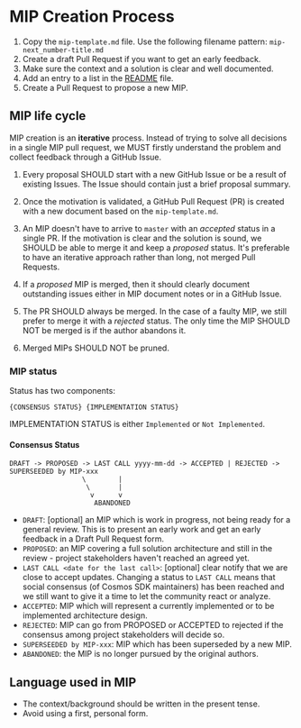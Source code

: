 # MIP Creation Process

1. Copy the `mip-template.md` file. Use the following filename pattern: `mip-next_number-title.md`
2. Create a draft Pull Request if you want to get an early feedback.
3. Make sure the context and a solution is clear and well documented.
4. Add an entry to a list in the [README](./README.md) file.
5. Create a Pull Request to propose a new MIP.

## MIP life cycle

MIP creation is an **iterative** process. Instead of trying to solve all decisions in a single MIP pull request, we MUST firstly understand the problem and collect feedback through a GitHub Issue.

1. Every proposal SHOULD start with a new GitHub Issue or be a result of existing Issues. The Issue should contain just a brief proposal summary.

2. Once the motivation is validated, a GitHub Pull Request (PR) is created with a new document based on the `mip-template.md`.

3. An MIP doesn't have to arrive to `master` with an _accepted_ status in a single PR. If the motivation is clear and the solution is sound, we SHOULD be able to merge it and keep a _proposed_ status. It's preferable to have an iterative approach rather than long, not merged Pull Requests.

4. If a _proposed_ MIP is merged, then it should clearly document outstanding issues either in MIP document notes or in a GitHub Issue.

5. The PR SHOULD always be merged. In the case of a faulty MIP, we still prefer to  merge it with a _rejected_ status. The only time the MIP SHOULD NOT be merged is if the author abandons it.

6. Merged MIPs SHOULD NOT be pruned.

### MIP status

Status has two components:

```
{CONSENSUS STATUS} {IMPLEMENTATION STATUS}
```

IMPLEMENTATION STATUS is either `Implemented` or `Not Implemented`.

#### Consensus Status

```
DRAFT -> PROPOSED -> LAST CALL yyyy-mm-dd -> ACCEPTED | REJECTED -> SUPERSEEDED by MIP-xxx
                  \        |
                   \       |
                    v      v
                     ABANDONED
```

+ `DRAFT`: [optional] an MIP which is work in progress, not being ready for a general review. This is to present an early work and get an early feedback in a Draft Pull Request form.
+ `PROPOSED`: an MIP covering a full solution architecture and still in the review - project stakeholders haven't reached an agreed yet.
+ `LAST CALL <date for the last call>`: [optional] clear notify that we are close to accept updates. Changing a status to `LAST CALL` means that social consensus (of Cosmos SDK maintainers) has been reached and we still want to give it a time to let the community react or analyze.
+ `ACCEPTED`: MIP which will represent a currently implemented or to be implemented architecture design.
+ `REJECTED`: MIP can go from PROPOSED or ACCEPTED to rejected if the consensus among project stakeholders will decide so.
+ `SUPERSEEDED by MIP-xxx`: MIP which has been superseded by a new MIP.
+ `ABANDONED`: the MIP is no longer pursued by the original authors.

## Language used in MIP

+ The context/background should be written in the present tense.
+ Avoid using a first, personal form.
